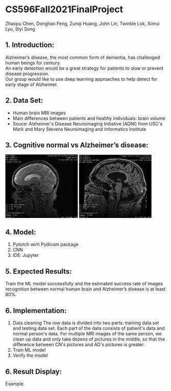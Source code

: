 # CS596Fall2021FinalProject
Zhaopu Chen, Donghao Feng, Zunqi Huang, John Lin, Twinkle Lok, Xinrui Lyu, Siyi Song


## 1. Introduction:

Alzheimer’s disease, the most common form of dementia, has challenged human beings for century.  
An early detection would be a great strategy for patients to slow or prevent disease progression.  
Our group would like to use deep learning approaches to help detect for early stage of Alzheimer.

## 2. Data Set:

- Human brain MRI images
- Main differences between patients and healthy individuals: brain volume
- Souce: Alzheimer's Disease Neuroimaging Initiative (ADNI) from USC's Mark and Mary Stevens Neuroimaging and Informatics Institute 

## 3. Cognitive normal vs Alzheimer’s disease:

<img src="Sample1.png" alt="" style="width:45%"> <img src="Sample2.png" alt="" style="width:45%">

## 4. Model:

1. Pytorch wirh Pydicom package
2. CNN
3. IDE: Jupyter

## 5. Expected Results:

Train the ML model successfully and the estimated success rate of images recognition between normal human brain and Alzheimer’s disease is at least 80%.

## 6. Implementation:

1. Data cleaning
    The row data is divided into two parts: training data set and testing data set. Each part of the data consists of patient's data and normal person's data. For multiple MRI images of the same person, we clean up data and only take dozens of pictures in the middle, so that the difference between CN's pictures and AD's pictures is greater.
2. Train ML model
3. Verify the model

## 6. Result Display:

Example.
